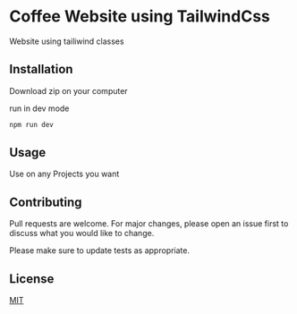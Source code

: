 # Coffee Website using TailwindCss

Website using tailiwind classes

## Installation

Download zip on your computer 

run in dev mode
```bash
npm run dev 
```

## Usage
Use on any Projects you want

## Contributing
Pull requests are welcome. For major changes, please open an issue first to discuss what you would like to change.

Please make sure to update tests as appropriate.

## License
[MIT](https://choosealicense.com/licenses/mit/)